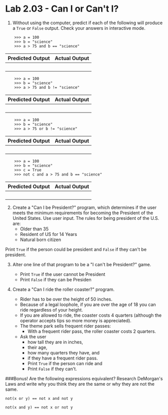 # Lab 2.03 - Can I or Can't I?

1) Without using the computer, predict if each of the following will produce a `True` or `False` output. Check your answers in interactive mode. 


```
    >>> a = 100
    >>> b = "science"
    >>> a > 75 and b == "science" 
```

   | **Predicted Output** | **Actual Output** |
   | --- | --- |
   |<br> |<br> | 

```
    >>> a = 100
    >>> b = "science"
    >>> a > 75 and b != "science" 
```
   | **Predicted Output** | **Actual Output** |
   | --- | --- |
   |<br> |<br> | 
  
```
    >>> a = 100
    >>> b = "science"
    >>> a > 75 or b != "science" 
```
   | **Predicted Output** | **Actual Output** |
   | --- | --- |
   |<br> |<br> | 

```
    >>> a = 100
    >>> b = "science"
    >>> c = True
    >>> not c and a > 75 and b == "science" 
```
   | **Predicted Output** | **Actual Output** |
   | --- | --- |
   |<br> |<br> | 

2) Create a "Can I be President?" program, which determines if the user meets the minimum requirements for becoming the President of the United States. Use user input. The rules for being president of the U.S. are: 
   * Older than 35
   * Resident of US for 14 Years
   * Natural born citizen

Print `True` if the person could be president and `False` if they can't be president. 

3) Alter one line of that program to be a "I can't be President?" game. 
   * Print `True` if the user cannot be President
   * Print `False` if they can be Presiden

4) Create a "Can I ride the roller coaster?" program. 
    * Rider has to be over the height of 50 inches. 
    * Because of a legal loophole, if you are over the age of 18 you can ride regardless of your height. 
    * If you are allowed to ride, the coaster costs 4 quarters (although the operator accepts tips so more money is appreciated). 
    * The theme park sells frequent rider passes: 
        * With a frequent rider pass, the roller coaster costs 2 quarters. 
    * Ask the user 
        * how tall they are in inches, 
        * their age, 
        * how many quarters they have, and 
        * if they have a frequent rider pass.             
        * Print `True` if the person can ride and 
        * Print `False` if they can't. 

###Bonus!
Are the following expressions equivalent? Research DeMorgan's Laws and write why you think they are the same or why they are not the same. 

`not(x or y) == not x and not y`

`not(x and y) == not x or not y`
